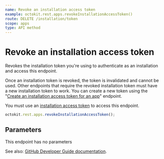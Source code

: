 ```yaml
---
name: Revoke an installation access token
example: octokit.rest.apps.revokeInstallationAccessToken()
route: DELETE /installation/token
scope: apps
type: API method
---
```


# Revoke an installation access token

Revokes the installation token you're using to authenticate as an installation and access this endpoint.

Once an installation token is revoked, the token is invalidated and cannot be used. Other endpoints that require the revoked installation token must have a new installation token to work. You can create a new token using the "[Create an installation access token for an app](https://docs.github.com/enterprise-cloud@latest//rest/reference/apps#create-an-installation-access-token-for-an-app)" endpoint.

You must use an [installation access token](https://docs.github.com/enterprise-cloud@latest//apps/building-github-apps/authenticating-with-github-apps/#authenticating-as-an-installation) to access this endpoint.

```js
octokit.rest.apps.revokeInstallationAccessToken();
```

## Parameters

This endpoint has no parameters

See also: [GitHub Developer Guide documentation](https://docs.github.com/enterprise-cloud@latest//rest/reference/apps#revoke-an-installation-access-token).
